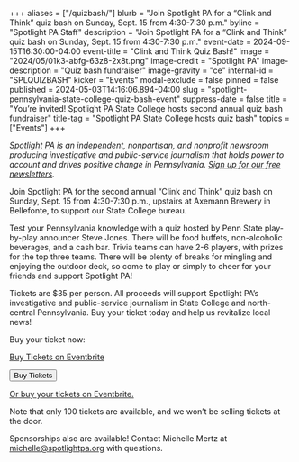+++
aliases = ["/quizbash/"]
blurb = "Join Spotlight PA for a “Clink and Think” quiz bash on Sunday, Sept. 15 from 4:30-7:30 p.m."
byline = "Spotlight PA Staff"
description = "Join Spotlight PA for a “Clink and Think” quiz bash on Sunday, Sept. 15 from 4:30-7:30 p.m."
event-date = 2024-09-15T16:30:00-04:00
event-title = "Clink and Think Quiz Bash!"
image = "2024/05/01k3-abfg-63z8-2x8t.png"
image-credit = "Spotlight PA"
image-description = "Quiz bash fundraiser"
image-gravity = "ce"
internal-id = "SPLQUIZBASH"
kicker = "Events"
modal-exclude = false
pinned = false
published = 2024-05-03T14:16:06.894-04:00
slug = "spotlight-pennsylvania-state-college-quiz-bash-event"
suppress-date = false
title = "You’re invited! Spotlight PA State College hosts second annual quiz bash fundraiser"
title-tag = "Spotlight PA State College hosts quiz bash"
topics = ["Events"]
+++

<a href="https://www.spotlightpa.org/"><em>Spotlight PA</em></a><em> is an independent, nonpartisan, and nonprofit newsroom producing investigative and public-service journalism that holds power to account and drives positive change in Pennsylvania. </em><a href="https://www.spotlightpa.org/newsletters"><em>Sign up for our free newsletters</em></a><em>.</em>

Join Spotlight PA for the second annual “Clink and Think” quiz bash on Sunday, Sept. 15 from 4:30-7:30 p.m., upstairs at Axemann Brewery in Bellefonte, to support our State College bureau.

Test your Pennsylvania knowledge with a quiz hosted by Penn State play-by-play announcer Steve Jones. There will be food buffets, non-alcoholic beverages, and a cash bar. Trivia teams can have 2-6 players, with prizes for the top three teams. There will be plenty of breaks for mingling and enjoying the outdoor deck, so come to play or simply to cheer for your friends and support Spotlight PA!

Tickets are $35 per person. All proceeds will support Spotlight PA’s investigative and public-service journalism in State College and north-central Pennsylvania. Buy your ticket today and help us revitalize local news!

Buy your ticket now:

<!-- Noscript content for added SEO -->
<noscript><a href="https://www.eventbrite.com/e/clink-and-think-quiz-bash-fundraiser-with-spotlight-pa-tickets-883522308007" rel="noopener noreferrer" target="_blank">Buy Tickets on Eventbrite</a></noscript>
<!-- You can customize this button any way you like -->
<button id="eventbrite-widget-modal-trigger-883522308007" type="button" class="btn-signup">Buy Tickets</button>


<script src="https://www.eventbrite.com/static/widgets/eb_widgets.js"></script>


<script type="text/javascript">
var exampleCallback = function() {
console.log('Order complete!');
};


window.EBWidgets.createWidget({
widgetType: 'checkout',
eventId: '883522308007',
modal: true,
modalTriggerElementId: 'eventbrite-widget-modal-trigger-883522308007',
onOrderComplete: exampleCallback
});
</script>

<a href="https://www.eventbrite.com/e/clink-and-think-quiz-bash-fundraiser-with-spotlight-pa-tickets-883522308007?aff=oddtdtcreator">Or buy your tickets on Eventbrite.</a>

Note that only 100 tickets are available, and we won’t be selling tickets at the door.

Sponsorships also are available! Contact Michelle Mertz at <a href="mailto:michelle@spotlightpa.org">michelle@spotlightpa.org</a> with questions.

